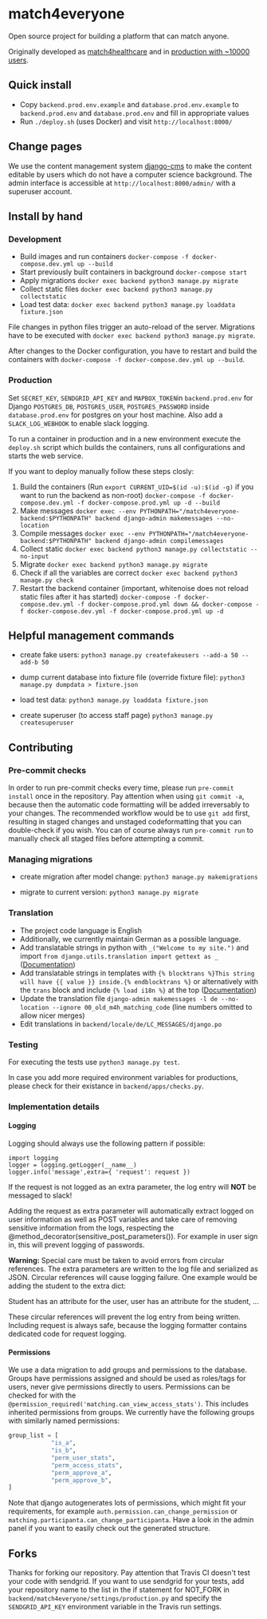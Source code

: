 # match4everyone

Open source project for building a platform that can match anyone.

Originally developed as [match4healthcare](https://github.com/match4everyone/match4healthcare) and in [production with ~10000 users](https://match4healthcare.de).


## Quick install
- Copy `backend.prod.env.example` and `database.prod.env.example` to `backend.prod.env` and `database.prod.env` and fill in appropriate values
- Run `./deploy.sh` (uses Docker) and visit `http://localhost:8000/`

## Change pages
We use the content management system [django-cms](https://www.django-cms.org/) to make the content editable by users which do not have a computer science background.
The admin interface is accessible at `http://localhost:8000/admin/` with a superuser account.

## Install by hand
### Development
- Build images and run containers
`docker-compose -f docker-compose.dev.yml up --build`
- Start previously built containers in background
`docker-compose start`
- Apply migrations
`docker exec backend python3 manage.py migrate`
- Collect static files
`docker exec backend python3 manage.py collectstatic`
- Load test data:
`docker exec backend python3 manage.py loaddata fixture.json`

File changes in python files trigger an auto-reload of the server.
Migrations have to be executed with `docker exec backend python3 manage.py migrate`.

After changes to the Docker configuration, you have to restart and build the containers with `docker-compose -f docker-compose.dev.yml up --build`.

### Production
Set `SECRET_KEY`, `SENDGRID_API_KEY` and `MAPBOX_TOKEN`in `backend.prod.env` for Django
`POSTGRES_DB`, `POSTGRES_USER`, `POSTGRES_PASSWORD`  inside `database.prod.env` for postgres on your host machine.
Also add a `SLACK_LOG_WEBHOOK` to enable slack logging.

To run a container in production and in a new environment execute the `deploy.sh` script which builds the containers, runs all configurations and starts the web service.

If you want to deploy manually follow these steps closly:

1. Build the containers
(Run `export CURRENT_UID=$(id -u):$(id -g)` if you want to run the backend as non-root)
`docker-compose -f docker-compose.dev.yml -f docker-compose.prod.yml up -d --build`
2. Make messages
`docker exec --env PYTHONPATH="/match4everyone-backend:$PYTHONPATH" backend django-admin makemessages --no-location`
3. Compile messages
`docker exec --env PYTHONPATH="/match4everyone-backend:$PYTHONPATH" backend django-admin compilemessages`
4. Collect static
`docker exec backend python3 manage.py collectstatic --no-input`
5. Migrate
`docker exec backend python3 manage.py migrate`
5. Check if all the variables are correct
`docker exec backend python3 manage.py check`
6. Restart the backend container (important, whitenoise does not reload static files after it has started)
`docker-compose -f docker-compose.dev.yml -f docker-compose.prod.yml down && docker-compose -f docker-compose.dev.yml -f docker-compose.prod.yml up -d`

## Helpful management commands

- create fake users:
`python3 manage.py createfakeusers --add-a 50 --add-b 50`

- dump current database into fixture file (override fixture file):
`python3 manage.py dumpdata > fixture.json`

- load test data:
`python3 manage.py loaddata fixture.json`

- create superuser (to access staff page)
`python3 manage.py createsuperuser`


## Contributing

### Pre-commit checks
In order to run pre-commit checks every time, please run `pre-commit install` once in the repository. Pay attention when using `git commit -a`, because then the automatic code formatting will be added irreversably to your changes. The recommended workflow would be to use `git add` first, resulting in staged changes and unstaged codeformatting that you can double-check if you wish. You can of course always run `pre-commit run` to manually check all staged files before attempting a commit.

### Managing migrations
- create migration after model change:
`python3 manage.py makemigrations`

- migrate to current version:
`python3 manage.py migrate`

### Translation
- The project code language is English
- Additionally, we currently maintain German as a possible language.
- Add translatable strings in python with `_("Welcome to my site.")` and import `from django.utils.translation import gettext as _` ([Documentation](https://docs.djangoproject.com/en/3.0/topics/i18n/translation/#internationalization-in-python-code))
- Add translatable strings in templates with `{% blocktrans %}This string will have {{ value }} inside.{% endblocktrans %}` or alternatively with the `trans` block and include `{% load i18n %}` at the top ([Documentation](https://docs.djangoproject.com/en/3.0/topics/i18n/translation/#internationalization-in-template-code))
- Update the translation file
`django-admin makemessages -l de --no-location --ignore 00_old_m4h_matching_code` (line numbers omitted to allow nicer merges)
- Edit translations in `backend/locale/de/LC_MESSAGES/django.po`

### Testing

For executing the tests use `python3 manage.py test`.

In case you add more required environment variables for productions, please check for their existance in `backend/apps/checks.py`.


### Implementation details

#### Logging

Logging should always use the following pattern if possible:

```
import logging
logger = logging.getLogger(__name__)
logger.info('message',extra={ 'request': request })
```

If the request is not logged as an extra parameter, the log entry will **NOT** be messaged to slack!

Adding the request as extra parameter will automatically extract logged on user information as well as POST variables and take care of removing sensitive information from
the logs, respecting the @method_decorator(sensitive_post_parameters()). For example in user sign in, this will prevent logging of passwords.

**Warning:** Special care must be taken to avoid errors from circular references. The extra parameters are written to the log file and serialized as JSON. Circular references will cause
logging failure. One example would be adding the student to the extra dict:

Student has an attribute for the user, user has an attribute for the student, ...

These circular references will prevent the log entry from being written.
Including request is always safe, because the logging formatter contains dedicated code for request logging.


#### Permissions

We use a data migration to add groups and permissions to the database. Groups have permissions assigned and should be used as roles/tags for users, never give permissions directly to users. Permissions can be checked for with the `@permission_required('matching.can_view_access_stats')`. This includes inherited permissions from groups. We currently have the following groups with similarly named permissions:
```python
group_list = [
            "is_a",
            "is_b",
            "perm_user_stats",
            "perm_access_stats",
            "perm_approve_a",
            "perm_approve_b",
]
```
Note that django autogenerates lots of permissions, which might fit your requirements, for example `auth.permission.can_change_permission` or `matching.participanta.can_change_participanta`. Have a look in the admin panel if you want to easily check out the generated structure.


## Forks
Thanks for forking our repository. Pay attention that Travis CI doesn't test your code with sendgrid.
If you want to use sendgrid for your tests, add your repository name to the list in the if statement for NOT_FORK in `backend/match4everyone/settings/production.py` and specify the `SENDGRID_API_KEY` environment variable in the Travis run settings.
